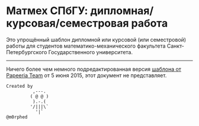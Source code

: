 # Матмех СПбГУ: дипломная/курсовая/семестровая работа

Это упрощённый шаблон дипломной или курсовой (или семестровой) работы для студентов математико-механического факультета Санкт-Петербургского Государственного университета.
___

Ничего более чем немного подредактированная версия [шаблона от Papeeria Team](https://www.papeeria.com/templates#org:spbu) от 5 июня 2015, этот документ не представляет.

```
Created by
          ,---.
         ( @ @ )
          ).-.(
         '/|||\`
           '|`
@m0rphed
```
